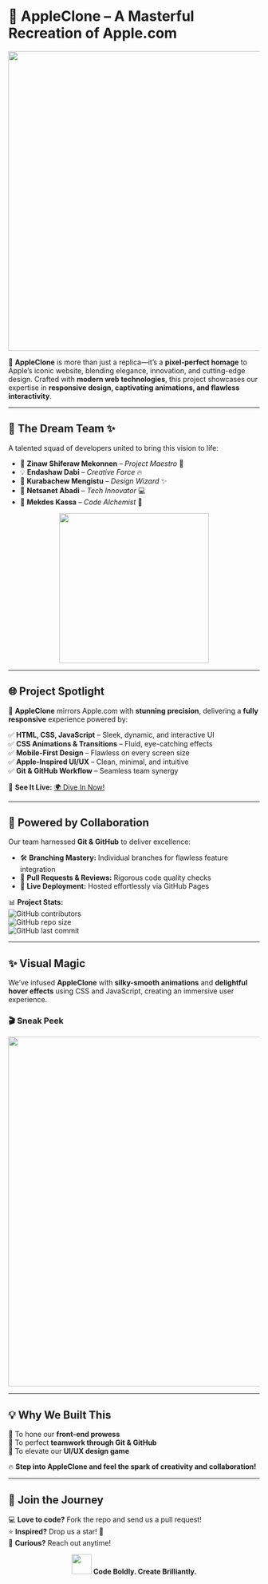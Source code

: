 
# 🍎 **AppleClone** – A Masterful Recreation of Apple.com  
<p align="center">  
  <img src="https://media.giphy.com/media/j5ThEbc7pGrzJkRSZ7/giphy.gif" width="600px"/>  
</p>  

🚀 **AppleClone** is more than just a replica—it’s a **pixel-perfect homage** to Apple’s iconic website, blending elegance, innovation, and cutting-edge design. Crafted with **modern web technologies**, this project showcases our expertise in **responsive design, captivating animations, and flawless interactivity**.  

---

## 👥 **The Dream Team** ✨  
A talented squad of developers united to bring this vision to life:  

- 🎯 **Zinaw Shiferaw Mekonnen** – *Project Maestro* 🚀  
- 💡 **Endashaw Dabi** – *Creative Force* 🔥  
- 🎨 **Kurabachew Mengistu** – *Design Wizard* ✨  
- 📱 **Netsanet Abadi** – *Tech Innovator* 💻  
- 🌟 **Mekdes Kassa** – *Code Alchemist* 🎯  

<p align="center">  
  <img src="https://media.giphy.com/media/3o7abldj0b3rxrZUxW/giphy.gif" width="300px"/>  
</p>  

---

## 🌐 **Project Spotlight**  
🔹 **AppleClone** mirrors Apple.com with **stunning precision**, delivering a **fully responsive** experience powered by:  

✅ **HTML, CSS, JavaScript** – Sleek, dynamic, and interactive UI  
✅ **CSS Animations & Transitions** – Fluid, eye-catching effects  
✅ **Mobile-First Design** – Flawless on every screen size  
✅ **Apple-Inspired UI/UX** – Clean, minimal, and intuitive  
✅ **Git & GitHub Workflow** – Seamless team synergy  

🎯 **See It Live:** [🌍 Dive In Now!](https://zinaws1982.github.io/appleClone)  

---

## 🔗 **Powered by Collaboration**  
Our team harnessed **Git & GitHub** to deliver excellence:  

- 🛠 **Branching Mastery:** Individual branches for flawless feature integration  
- 🔄 **Pull Requests & Reviews:** Rigorous code quality checks 
- 🚀 **Live Deployment:** Hosted effortlessly via GitHub Pages  

📊 **Project Stats:**  
![GitHub contributors](https://img.shields.io/github/contributors/ZinawS/appleClone?color=blue&style=for-the-badge)  
![GitHub repo size](https://img.shields.io/github/repo-size/ZinawS/appleClone?style=for-the-badge)  
![GitHub last commit](https://img.shields.io/github/last-commit/ZinawS/appleClone?style=for-the-badge)  

---

## ✨ **Visual Magic**  
We’ve infused **AppleClone** with **silky-smooth animations** and **delightful hover effects** using CSS and JavaScript, creating an immersive user experience.  

### 🎬 **Sneak Peek**  
<p align="center">  
  <img src="https://your-gif-url.com/appleclone-preview.gif" width="700px"/>  
</p>  

---

## 💡 **Why We Built This**  
🔹 To hone our **front-end prowess**  
🔹 To perfect **teamwork through Git & GitHub**  
🔹 To elevate our **UI/UX design game**  

🔥 **Step into AppleClone and feel the spark of creativity and collaboration!**  

---

## 🚀 **Join the Journey**  
💻 **Love to code?** Fork the repo and send us a pull request!  
⭐ **Inspired?** Drop us a star! 🌟  
📧 **Curious?** Reach out anytime!  

<p align="center">  
  <img src="https://media.giphy.com/media/hvRJCLFzcasrR4ia7z/giphy.gif" width="40px"/>  
  <strong>Code Boldly. Create Brilliantly.</strong>  
</p>  

